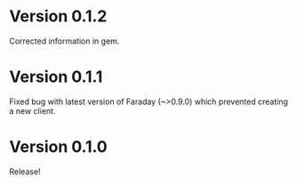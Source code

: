 # Version 0.1.2
Corrected information in gem.

# Version 0.1.1
Fixed bug with latest version of Faraday (~>0.9.0) which prevented creating a new client.

# Version 0.1.0
Release!
